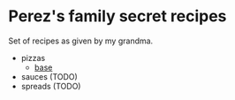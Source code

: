 # Perez's family secret recipes

Set of recipes as given by my grandma.

- pizzas
    - [base](./pizzas/base.md)
- sauces (TODO)
- spreads (TODO)



